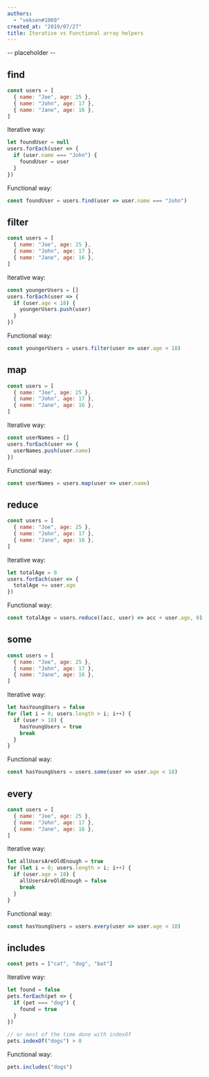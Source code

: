 ```yaml
---
authors:
  - "veksen#1060"
created_at: "2019/07/27"
title: Iterative vs Functional array helpers
---
```


-- placeholder --

## find

```js
const users = [
  { name: "Joe", age: 25 },
  { name: "John", age: 17 },
  { name: "Jane", age: 16 },
]
```

Iterative way:

```js
let foundUser = null
users.forEach(user => {
  if (user.name === "John") {
    foundUser = user
  }
})
```

Functional way:

```js
const foundUser = users.find(user => user.name === "John")
```

## filter

```js
const users = [
  { name: "Joe", age: 25 },
  { name: "John", age: 17 },
  { name: "Jane", age: 16 },
]
```

Iterative way:

```js
const youngerUsers = []
users.forEach(user => {
  if (user.age < 18) {
    youngerUsers.push(user)
  }
})
```

Functional way:

```js
const youngerUsers = users.filter(user => user.age < 18)
```

## map

```js
const users = [
  { name: "Joe", age: 25 },
  { name: "John", age: 17 },
  { name: "Jane", age: 16 },
]
```

Iterative way:

```js
const userNames = []
users.forEach(user => {
  userNames.push(user.name)
})
```

Functional way:

```js
const userNames = users.map(user => user.name)
```

## reduce

```js
const users = [
  { name: "Joe", age: 25 },
  { name: "John", age: 17 },
  { name: "Jane", age: 16 },
]
```

Iterative way:

```js
let totalAge = 0
users.forEach(user => {
  totalAge += user.age
})
```

Functional way:

```js
const totalAge = users.reduce((acc, user) => acc + user.age, 0)
```

## some

```js
const users = [
  { name: "Joe", age: 25 },
  { name: "John", age: 17 },
  { name: "Jane", age: 16 },
]
```

Iterative way:

```js
let hasYoungUsers = false
for (let i = 0; users.length > i; i++) {
  if (user > 18) {
    hasYoungUsers = true
    break
  }
}
```

Functional way:

```js
const hasYoungUsers = users.some(user => user.age < 18)
```

## every

```js
const users = [
  { name: "Joe", age: 25 },
  { name: "John", age: 17 },
  { name: "Jane", age: 16 },
]
```

Iterative way:

```js
let allUsersAreOldEnough = true
for (let i = 0; users.length > i; i++) {
  if (user.age > 18) {
    allUsersAreOldEnough = false
    break
  }
}
```

Functional way:

```js
const hasYoungUsers = users.every(user => user.age < 18)
```

## includes

```js
const pets = ["cat", "dog", "bat"]
```

Iterative way:

```js
let found = false
pets.forEach(pet => {
  if (pet === "dog") {
    found = true
  }
})

// or most of the time done with indexOf
pets.indexOf("dogs") > 0
```

Functional way:

```js
pets.includes("dogs")
```
